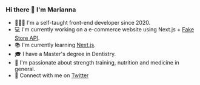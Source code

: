 ### Hi there 👋 I'm Marianna



- 🙍🏻‍♀️ I'm a self-taught front-end developer since 2020.
- 💻 I'm currently working on a e-commerce website using Next.js + [Fake Store API](https://fakestoreapi.com/).
- 📚 I'm currently learning [Next.js](https://nextjs.org/).
- 🎓 I have a Master's degree in Dentistry.
- 🌱 I'm passionate about strength training, nutrition and medicine in general.
- 💬 Connect with me on [Twitter](https://twitter.com/maridivi89)




